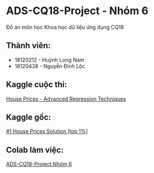 # ADS-CQ18-Project - Nhóm 6
Đồ án môn học Khoa học dữ liệu ứng dụng CQ18

## Thành viên:

- 18120212 - Huỳnh Long Nam
- 18120438 - Nguyễn Đình Lộc

## Kaggle cuộc thi:

[House Prices - Advanced Regression Techniques](https://www.kaggle.com/competitions/house-prices-advanced-regression-techniques)

## Kaggle gốc:

[#1 House Prices Solution [top 1%]](https://www.kaggle.com/code/jesucristo/1-house-prices-solution-top-1/notebook)

## Colab làm việc:

[ADS-CQ18-Project Nhóm 6](https://colab.research.google.com/drive/1rXQsO-E1CZFtNFTnWXWZXf4ejHLim6gb)

